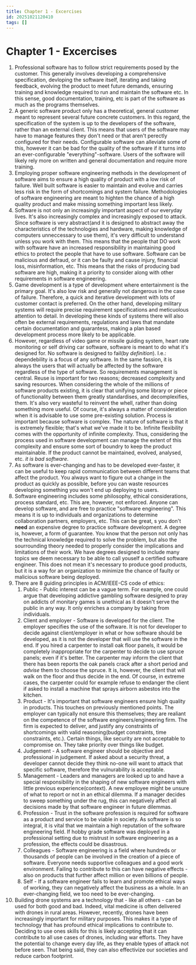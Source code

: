 ```yaml
---
title: Chapter 1 - Excercises
id: 20251021120410
tags: []
---
```

# Chapter 1 - Excercises
1. Professional software has to follow strict requirements posed by the customer. This generally involves developing a comprehensive specification, devloping the software itself, iterating and taking feedback, evolving the product to meet future demands, ensuring training and knowledge required to run and maintain the software etc. In this sense, good documentation, training, etc is part of the software as much as the programs themselves.
2. A generic software product only has a theoretical, general customer meant to represent several future concrete customers. In this regard, the specification of the system is up to the developers of the software, rather than an external client. This means that users of the software may have to manage features they don't need or that aren't perectly configured for their needs. Configurable software can alleviate some of this, however it can be bad for the quality of the software if it turns into an ever-configurable "everything"-software. Users of the software will likely rely more on written and general documentation and require more training.
3. Employing proper software engineering methods in the development of software aims to ensure a high quality of product with a low risk of failure. Well built software is easier to maintain and evolve and carries less risk in the form of shortcomings and system failure. Methodologies of software engineering are meant to highten the chance of a high quality product and make missing something important less likely.
4. Software is not only an increasingly important aspect of our everyday lives. It's also increasingly complex and increasingly exposed to attack. Since software is very abstract(and it is designed to abstract away the characteristics of the technologies and hardware, making knowledge of computers unneccessary to use them), it's very difficult to understand unless you work with them. This means that the people that DO work with software have an increased responsibility in maintaining good ethics to protect the people that have to use software. Software can be malicious and defraud, or it can be faulty and cause injury, financial loss, misinformation, etc. This means that the risks of producing bad software are high, making it a priority to consider along with other requirements in software engineering.
5. Game development is a type of development where entertainment is the primary goal. It's also low risk and generally not dangerous in the case of failure. Therefore, a quick and iterative development with lots of customer contact is preferred. On the other hand, developing military systems will require precise requirement specifications and meticuolous attention to detail. In developing these kinds of systems there will also often be external requirements, regulations and laws that mandate certain documentation and guarantess, making a plan based development process more likely to be applicable.
6. However, regardless of video game or missile guiding system, heart rate monitoring or self driving car software, software is meant to do what it's designed for. No software is designed to fail(by _definition_). I.e.: dependebility is a focus of any software. In the same fassion, it is always the users that will actually be affected by the software regardless of the type of software. So requirements management is central. Reuse is important for two reasons; decreased complexity and saving resources. When considering the whole of the millions of software products existing, it is clear that unifying some library or piece of functionality between them greatly standardises, and decomplexifies, them. It's also very wasteful to reinvent the whell, rather than doing something more useful. Of course, it's always a matter of consideration when it is advisable to use some pre-existing solution. Process is important because software is complex. The nature of software is that it is extremely flexible; that's what we've made it to be. Infinite flexibility comes with the opportunity of infinite complexity. Thus, considering the process used in software development can manage the extent of this complexity and ensure some sort of boundry to keep the product maintainable. If the product cannot be maintained, evolved, analysed, etc. _it is bad software_.
7. As software is ever-changing and has to be developed ever-faster, it can be useful to keep rapid communication between different teams that affect the product. You always want to figure out a change in the product as quickly as possible, before you can waste resources developing something you won't end up deploying to users.
8. Software engineering includes some philosophy, ethical considerations, process standard, etc. This are, however, not enforced. Anyone can develop software, and are free to practice "software engineering". This means it is up to individuals and organizations to determine collaboration partners, employers, etc. This can be great, s you don't **need** an expensive degree to practice software development. A degree is, however, a form of guarantee. You know that the person not only has the technical knowledge required to solve the problem, but also the sourrounding theory needed to properly consider the implications and limitations of their work. We have degrees designed to include many topics we deem necessary to be able to call youself a certified software engineer. This does not mean it's necessary to produce good products, but it is a way for an organization to minimize the chance of faulty or malicious software being deployed.
9. There are 8 guiding principles in ACM/IEEE-CS code of ethics:
    1. Public - Public interest can be a vague term. For example, one could argue that developing addictive gambling software designed to pray on addicts of monitary games is unethical as it doesn't serve the public in any way. It only enriches a company by taking from individuals.
    2. Client and employer - Software is developed for the client. The employer specifies the use of the software. It is not for developer to decide against client/employer in what or how software should be developed, as it is not the developer that will use the software in the end. If you hired a carpenter to install oak floor panels, it would be completely inappropriate for the carpenter to decide to use spruce panels; even if it's better. The carpenter may inform the client that there has been reports the oak panels crack after a short period and _advise_ them to choose the spruce. It is, however, the client that will walk on the floor and thus decide in the end. Of course, in extreme cases, the carpenter could for example refuse to endanger the client if asked to install a machine that sprays airborn asbestos into the kitchen.
    3. Product - It's important that software engineers ensure high quality in products. This touches on previously mentioned points. The employer can typically not ensure this themselves; they are realiant on the competence of the software engineers/engineering firm. The firm is expected to deliver, and justify any constraints of shortcomings with valid reasoning(budget constraints, time constraints, etc.). Certain things, like security are not acceptable to compromise on. They take priority over things like budget.
    4. Judgement - A software engineer should be objective and professional in judgement. If asked about a security threat, a developer cannot decide they think no-one will want to attack that specific software, therefore the vulnurability is acceptable.
    5. Management - Leaders and managers are looked up to and have a special responsibility in the shaping of new software engineers with little previous experience(context). A new employee might be unsure of what to report or not in an ethical dilemma. If a manager decides to sweep something under the rug, this can negatively affect all decisions made by that software engineer in future dilemmas.
    6. Profession - Trust in the software profession is required for software as a product and service to be viable in society. As software is so integral, it is vital that we maintain a high reputation of the software engineering field. If hobby grade software was deployed in a professional setting due to mistrust in software engineering as a profession, the effects could be disastrous.
    7. Colleagues - Software engineering is a field where hundreds or thousands of people can be involved in the creation of a piece of software. Everyone needs supportive colleagues and a good work environment. Failing to contribute to this can have negative effects - also on products that further affect million or even billions of people.
    8. Self - If a software engineer fails to learn and promote ethical ways of working, they can negatively affect the business as a whole. In an ever-changing field, we too need to be ever-changing.
10. Building drone systems are a technology that - like all others - can be used for both good and bad. Indeed, vital medicine is often delivered with drones in rural areas. However, recently, drones have been increasingly important for military purposes. This makes it a type of technology that has profound ethical implications to contribute to. Deciding to use ones skills for this is likely accepting that it can contribute to all use cases of drones, including war efforts. They have the potential to change every day life, as they enable types of attack not before seen. That being said, they can also effectivize our societies and reduce carbon footprint.
